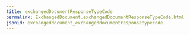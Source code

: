 ```yaml
---
title: exchangedDocumentResponseTypeCode
permalink: ExchangedDocument.exchangedDocumentResponseTypeCode.html
jsonid: exchangeddocument_exchangeddocumentresponsetypecode
---
```

